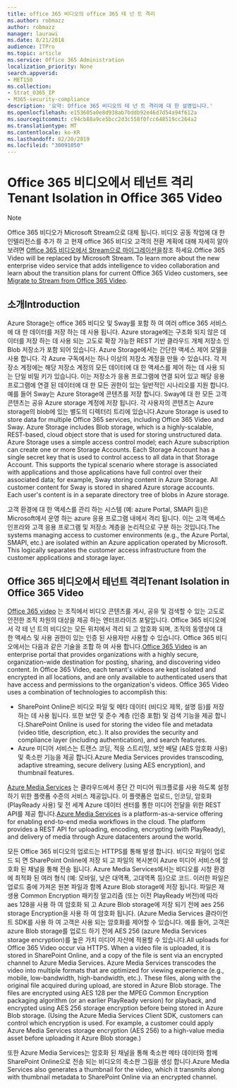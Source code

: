 ```yaml
---
title: office 365 비디오의 office 365 테 넌 트 격리
ms.author: robmazz
author: robmazz
manager: laurawi
ms.date: 8/21/2018
audience: ITPro
ms.topic: article
ms.service: Office 365 Administration
localization_priority: None
search.appverid:
- MET150
ms.collection:
- Strat_O365_IP
- M365-security-compliance
description: '요약: Office 365 비디오의 테 넌 트 격리에 대 한 설명입니다.'
ms.openlocfilehash: e153605a0e8d938ab7bddb92e46d7d54a94f612a
ms.sourcegitcommit: c94cb88a9ce5bcc2d3c558f0fcc648519cc264a2
ms.translationtype: MT
ms.contentlocale: ko-KR
ms.lasthandoff: 02/20/2019
ms.locfileid: "30091050"
---
```

# <a name="tenant-isolation-in-office-365-video"></a><span data-ttu-id="1f969-103">Office 365 비디오에서 테넌트 격리</span><span class="sxs-lookup"><span data-stu-id="1f969-103">Tenant Isolation in Office 365 Video</span></span>

> [!NOTE]
> <span data-ttu-id="1f969-p101">Office 365 비디오가 Microsoft Stream으로 대체 됩니다. 비디오 공동 작업에 대 한 인텔리전스를 추가 하 고 현재 office 365 비디오 고객의 전환 계획에 대해 자세히 알아보려면 [Office 365 비디오에서 Stream으로 마이그레이션을](https://docs.microsoft.com/stream/)참조 하세요.</span><span class="sxs-lookup"><span data-stu-id="1f969-p101">Office 365 Video will be replaced by Microsoft Stream. To learn more about the new enterprise video service that adds intelligence to video collaboration and learn about the transition plans for current Office 365 Video customers, see [Migrate to Stream from Office 365 Video](https://docs.microsoft.com/stream/).</span></span>

## <a name="introduction"></a><span data-ttu-id="1f969-106">소개</span><span class="sxs-lookup"><span data-stu-id="1f969-106">Introduction</span></span>
<span data-ttu-id="1f969-p102">Azure Storage는 office 365 비디오 및 Sway를 포함 하 여 여러 office 365 서비스에 대 한 데이터를 저장 하는 데 사용 됩니다. Azure storage에는 구조화 되지 않은 데이터를 저장 하는 데 사용 되는 고도로 확장 가능한 REST 기반 클라우드 개체 저장소 인 Blob 저장소가 포함 되어 있습니다. Azure Storage에서는 간단한 액세스 제어 모델을 사용 합니다. 각 Azure 구독에서는 하나 이상의 저장소 계정을 만들 수 있습니다. 각 저장소 계정에는 해당 저장소 계정의 모든 데이터에 대 한 액세스를 제어 하는 데 사용 되는 단일 비밀 키가 있습니다. 이는 저장소가 응용 프로그램에 연결 되어 있고 해당 응용 프로그램에 연결 된 데이터에 대 한 모든 권한이 있는 일반적인 시나리오를 지원 합니다. 예를 들어 Sway는 Azure Storage에 콘텐츠를 저장 합니다. Sway에 대 한 모든 고객 콘텐츠는 공유 Azure storage 계정에 저장 됩니다. 각 사용자의 콘텐츠는 Azure storage의 blob에 있는 별도의 디렉터리 트리에 있습니다.</span><span class="sxs-lookup"><span data-stu-id="1f969-p102">Azure Storage is used to store data for multiple Office 365 services, including Office 365 Video and Sway. Azure Storage includes Blob storage, which is a highly-scalable, REST-based, cloud object store that is used for storing unstructured data. Azure Storage uses a simple access control model; each Azure subscription can create one or more Storage Accounts. Each Storage Account has a single secret key that is used to control access to all data in that Storage Account. This supports the typical scenario where storage is associated with applications and those applications have full control over their associated data; for example, Sway storing content in Azure Storage. All customer content for Sway is stored in shared Azure storage accounts. Each user's content is in a separate directory tree of blobs in Azure storage.</span></span>

<span data-ttu-id="1f969-p103">고객 환경에 대 한 액세스를 관리 하는 시스템 (예: azure Portal, SMAPI 등)은 Microsoft에서 운영 하는 azure 응용 프로그램 내에서 격리 됩니다. 이는 고객 액세스 인프라와 고객 응용 프로그램 및 저장소 계층을 논리적으로 구분 하는 것입니다.</span><span class="sxs-lookup"><span data-stu-id="1f969-p103">The systems managing access to customer environments (e.g., the Azure Portal, SMAPI, etc.) are isolated within an Azure application operated by Microsoft. This logically separates the customer access infrastructure from the customer applications and storage layer.</span></span>

## <a name="tenant-isolation-in-office-365-video"></a><span data-ttu-id="1f969-116">Office 365 비디오에서 테넌트 격리</span><span class="sxs-lookup"><span data-stu-id="1f969-116">Tenant Isolation in Office 365 Video</span></span>
<span data-ttu-id="1f969-p104">[Office 365 video](https://support.office.com/article/Meet-Office-365-Video-ca1cc1a9-a615-46e1-b6a3-40dbd99939a6) 는 조직에서 비디오 콘텐츠를 게시, 공유 및 검색할 수 있는 고도로 안전한 조직 차원의 대상을 제공 하는 엔터프라이즈 포털입니다. Office 365 비디오에서 각 테 넌 트의 비디오는 모든 위치에서 격리 되 고 암호화 되며, 조직의 동영상에 대 한 액세스 및 사용 권한이 있는 인증 된 사용자만 사용할 수 있습니다. Office 365 비디오에서는 다음과 같은 기술을 조합 하 여 사용 합니다.</span><span class="sxs-lookup"><span data-stu-id="1f969-p104">[Office 365 Video](https://support.office.com/article/Meet-Office-365-Video-ca1cc1a9-a615-46e1-b6a3-40dbd99939a6) is an enterprise portal that provides organizations with a highly secure, organization-wide destination for posting, sharing, and discovering video content. In Office 365 Video, each tenant's videos are kept isolated and encrypted in all locations, and are only available to authenticated users that have access and permissions to the organization's videos. Office 365 Video uses a combination of technologies to accomplish this:</span></span>
- <span data-ttu-id="1f969-p105">SharePoint Online은 비디오 파일 및 메타 데이터 (비디오 제목, 설명 등)를 저장 하는 데 사용 됩니다. 또한 보안 및 준수 계층 (인증 포함) 및 검색 기능을 제공 합니다.</span><span class="sxs-lookup"><span data-stu-id="1f969-p105">SharePoint Online is used for storing the video file and metadata (video title, description, etc.). It also provides the security and compliance layer (including authentication), and search features.</span></span>
- <span data-ttu-id="1f969-122">Azure 미디어 서비스는 트랜스 코딩, 적응 스트리밍, 보안 배달 (AES 암호화 사용) 및 축소판 기능을 제공 합니다.</span><span class="sxs-lookup"><span data-stu-id="1f969-122">Azure Media Services provides transcoding, adaptive streaming, secure delivery (using AES encryption), and thumbnail features.</span></span>

<span data-ttu-id="1f969-p106">[Azure Media Services](https://azure.microsoft.com/services/media-services/) 는 클라우드에서 종단 간 미디어 워크플로를 사용 하도록 설정 하기 위한 플랫폼 수준의 서비스 제공입니다. 이 플랫폼은 업로드, 인코딩, 암호화 (PlayReady 사용) 및 전 세계 Azure 데이터 센터를 통한 미디어 전달을 위한 REST API를 제공 합니다.</span><span class="sxs-lookup"><span data-stu-id="1f969-p106">[Azure Media Services](https://azure.microsoft.com/services/media-services/) is a platform-as-a-service offering for enabling end-to-end media workflows in the cloud. The platform provides a REST API for uploading, encoding, encrypting (with PlayReady), and delivery of media through Azure datacenters around the world.</span></span>

<span data-ttu-id="1f969-p107">모든 Office 365 비디오의 업로드는 HTTPS를 통해 발생 합니다. 비디오 파일이 업로드 되 면 SharePoint Online에 저장 되 고 파일의 복사본이 Azure 미디어 서비스에 암호화 된 채널을 통해 전송 됩니다. Azure Media Services에서는 비디오를 시청 환경에 최적화 된 여러 형식 (예: 모바일, 낮은 대역폭, 고대역폭 등)으로 코드. 이러한 파일은 업로드 중에 가져온 원본 파일과 함께 Azure Blob storage에 저장 됩니다. 파일은 재생용 Common Encryption 패키징 알고리즘 (또는 이전 PlayReady 버전)에 따라 aes 128을 사용 하 여 암호화 되 고 Azure Blob storage에 저장 되기 전에 aes 256 storage Encryption을 사용 하 여 암호화 됩니다. (Azure Media Services 클라이언트 SDK를 사용 하 여 고객은 사용 되는 암호화를 제어할 수 있습니다. 예를 들어, 고객은 azure Blob storage를 업로드 하기 전에 AES 256 (azure Media Services storage encryption)를 높은 가치 미디어 자산에 적용할 수 있습니다.</span><span class="sxs-lookup"><span data-stu-id="1f969-p107">All uploads for Office 365 Video occur via HTTPS. When a video file is uploaded, it is stored in SharePoint Online, and a copy of the file is sent via an encrypted channel to Azure Media Services. Azure Media Services transcodes the video into multiple formats that are optimized for viewing experience (e.g., mobile, low-bandwidth, high-bandwidth, etc.). These files, along with the original file acquired during upload, are stored in Azure Blob storage. The files are encrypted using AES 128 per the MPEG Common Encryption packaging algorithm (or an earlier PlayReady version) for playback, and encrypted using AES 256 storage encryption before being stored in Azure Blob storage. (Using the Azure Media Services Client SDK, customers can control which encryption is used. For example, a customer could apply Azure Media Services storage encryption (AES 256) to a high-value media asset before uploading it Azure Blob storage.)</span></span>

<span data-ttu-id="1f969-132">또한 Azure Media Services는 암호화 된 채널을 통해 축소판 메타 데이터와 함께 SharePoint Online으로 전송 되는 비디오의 축소판 그림을 생성 합니다.</span><span class="sxs-lookup"><span data-stu-id="1f969-132">Azure Media Services also generates a thumbnail for the video, which it transmits along with thumbnail metadata to SharePoint Online via an encrypted channel.</span></span>

